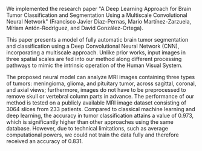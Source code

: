 We implemented the research paper "A Deep Learning Approach for Brain 
Tumor Classification and Segmentation Using a Multiscale Convolutional 
Neural Network" (Francisco Javier Díaz-Pernas, Mario Martínez-Zarzuela, Míriam 
Antón-Rodríguez, and David González-Ortega).

This paper presents a model of fully automatic brain tumor segmentation and 
classification using a Deep Convolutional Neural Network (CNN), incorporating a 
multiscale approach. Unlike prior works, input images in three spatial scales are fed 
into our method along different processing pathways to mimic the intrinsic operation 
of the Human Visual System. 

The proposed neural model can analyze MRI images containing three types of 
tumors: meningioma, glioma, and pituitary tumor, across sagittal, coronal, and axial 
views; furthermore, images do not have to be preprocessed to remove skull or 
vertebral column parts in advance. The performance of our method is tested on a 
publicly available MRI image dataset consisting of 3064 slices from 233 patients. 
Compared to classical machine learning and deep learning, the accuracy in tumor 
classification attains a value of 0.973, which is significantly higher than other 
approaches using the same database. However, due to technical limitations, such as 
average computational powers, we could not train the data fully and therefore 
received an accuracy of 0.831.
